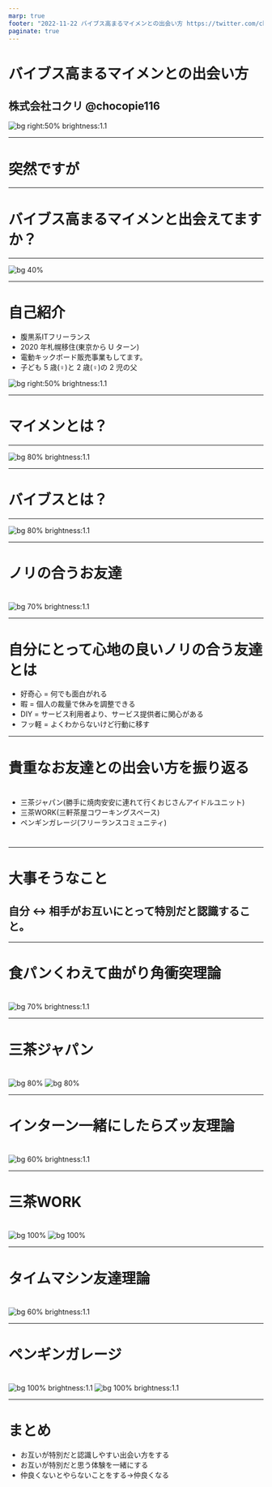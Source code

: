 ```yaml
---
marp: true
footer: "2022-11-22 バイブス高まるマイメンとの出会い方 https://twitter.com/chocopie116"
paginate: true
---
```


# バイブス高まるマイメンとの出会い方

## 株式会社コクリ @chocopie116
![bg right:50% brightness:1.1](images/20221122penguine/bbq.png)

---
# 突然ですが

---

# バイブス高まるマイメンと出会えてますか？

---

![bg 40%](./images/20221122penguine/thinking.svg)

---

# 自己紹介

- 腹黒系ITフリーランス
- 2020 年札幌移住(東京から U ターン)
- 電動キックボード販売事業もしてます。
- 子ども 5 歳(♀)と 2 歳(♀)の 2 児の父

![bg right:50% brightness:1.1](images/20221122penguine/pic.jpg)

---

# マイメンとは？

---

![bg 80% brightness:1.1](images/20221122penguine/mymem.png)

---

# バイブスとは？

---

![bg 80% brightness:1.1](images/20221122penguine/vibes.png)

---


# ノリの合うお友達
# 
# 
# 
# 
# 
# 
# 
# 
# 
# 
# 
![bg 70% brightness:1.1](images/20221122penguine/kawori.jpeg)

---

# 自分にとって心地の良いノリの合う友達とは

- 好奇心 = 何でも面白がれる
- 暇 = 個人の裁量で休みを調整できる
- DIY = サービス利用者より、サービス提供者に関心がある
- フッ軽 = よくわからないけど行動に移す
---

# 貴重なお友達との出会い方を振り返る

#
#

- 三茶ジャパン(勝手に焼肉安安に連れて行くおじさんアイドルユニット)
- 三茶WORK(三軒茶屋コワーキングスペース)
- ペンギンガレージ(フリーランスコミュニティ)
#
#
#

---

# 大事そうなこと
## 自分 ↔ 相手がお互いにとって特別だと認識すること。
---
# 食パンくわえて曲がり角衝突理論
# 
# 
# 
# 
# 
# 
# 
# 
# 
#
# 
![bg 70% brightness:1.1](https://cdn-ak.f.st-hatena.com/images/fotolife/m/mikanketsu/20201127/20201127002803.png)

---

# 三茶ジャパン
# 
# 
# 
# 
# 
# 
# 
# 
# 
# 
# 
# 

![bg 80%](images/20221122penguine/sanchajapan_before.png)
![bg 80%](https://static.camp-fire.jp/uploads/project_activity/image/328160/257546668_1517538418611399_3990828849132798443_n.jpg?ixlib=rails-2.1.4&auto=format&w=1024)

---
# インターン一緒にしたらズッ友理論
# 
# 
# 
# 
# 
# 
# 
# 
# 
# 
![bg 60% brightness:1.1](https://www.kurihaku.jp/media/article/0076355197eda34f0f805692d6bc187a.jpg) 

---

# 三茶WORK
# 
# 
# 
# 
# 
# 
# 
# 
# 
# 

![bg 100%](images/20221122penguine/sancha_work_before.png)
![bg 100%](images/20221122penguine/sanchawork_after.jpeg)

---

# タイムマシン友達理論
# 
# 
# 
# 
# 
# 
# 
# 
# 
# 
# 
![bg 60% brightness:1.1](https://d3jks39y9qw246.cloudfront.net/medium/70313/9a31448e98fbdc0ef37d104f53d0a7dd5a536974.jpg) 

---

# ペンギンガレージ
# 
# 
# 
# 
# 
# 
# 
# 

![bg 100% brightness:1.1](https://symphonict.nesic.co.jp/workingstyle/wp-content/uploads/2021/05/2137_top.jpeg)
![bg 100% brightness:1.1](images/20221122penguine/penguine.png)

---



# まとめ
- お互いが特別だと認識しやすい出会い方をする
- お互いが特別だと思う体験を一緒にする
- 仲良くないとやらないことをする→仲良くなる


